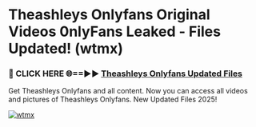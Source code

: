 # Theashleys Onlyfans Original Videos 0nlyFans Leaked - Files Updated! (wtmx)

<h3>🔴 CLICK HERE 🌐==►► <a href="https://tinyurl.com/ehrbuxhb" rel="nofollow">Theashleys Onlyfans Updated Files</a></h3>

Get Theashleys Onlyfans and all content. Now you can access all videos and pictures of Theashleys Onlyfans. New Updated Files 2025!

[![wtmx](https://i.imgur.com/lVYEuWS.gif)](https://tinyurl.com/ehrbuxhb)
